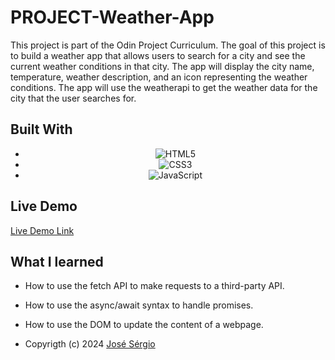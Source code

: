 # PROJECT-Weather-App

This project is part of the Odin Project Curriculum. The goal of this project is to build a weather app that allows users to search for a city and see the current weather conditions in that city. The app will display the city name, temperature, weather description, and an icon representing the weather conditions.  The app will use the weatherapi  to get the weather data for the city that the user searches for.

## Built With

<div align="center">

- ![HTML5](https://img.shields.io/badge/html5-%23E34F26.svg?style=for-the-badge&logo=html5&logoColor=white)
- ![CSS3](https://img.shields.io/badge/css3-%231572B6.svg?style=for-the-badge&logo=css3&logoColor=white)
- ![JavaScript](https://img.shields.io/badge/javascript-%23323330.svg?style=for-the-badge&logo=javascript&logoColor=%23F7DF1E)

</div>

## Live Demo 

[Live Demo Link](https://mrescappe.github.io/PROJECT-Weather-App/)


## What I learned

- How to use the fetch API to make requests to a third-party API.
- How to use the async/await syntax to handle promises.
- How to use the DOM to update the content of a webpage.

- Copyrigth (c) 2024 [José Sérgio](https://github.com/MrEscappe)